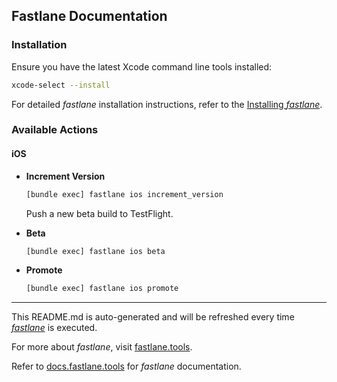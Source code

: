 ## Fastlane Documentation

### Installation

Ensure you have the latest Xcode command line tools installed:

```bash
xcode-select --install
```

For detailed _fastlane_ installation instructions, refer to the [Installing _fastlane_](https://docs.fastlane.tools/#installing-fastlane).

### Available Actions

#### iOS

- **Increment Version**

  ```bash
  [bundle exec] fastlane ios increment_version
  ```

  Push a new beta build to TestFlight.

- **Beta**

  ```bash
  [bundle exec] fastlane ios beta
  ```

- **Promote**

  ```bash
  [bundle exec] fastlane ios promote
  ```

---

This README.md is auto-generated and will be refreshed every time [_fastlane_](https://fastlane.tools) is executed.

For more about _fastlane_, visit [fastlane.tools](https://fastlane.tools).

Refer to [docs.fastlane.tools](https://docs.fastlane.tools) for _fastlane_ documentation.